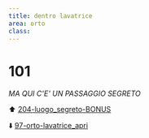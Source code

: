 ```yaml
---
title: dentro lavatrice
area: orto
class: 
---
```

# 101
_MA QUI C'E' UN PASSAGGIO SEGRETO_

⬆️ [204-luogo_segreto-BONUS](204-luogo_segreto-BONUS.md)

⬇️ [97-orto-lavatrice_apri](97-orto-lavatrice_apri.md)
